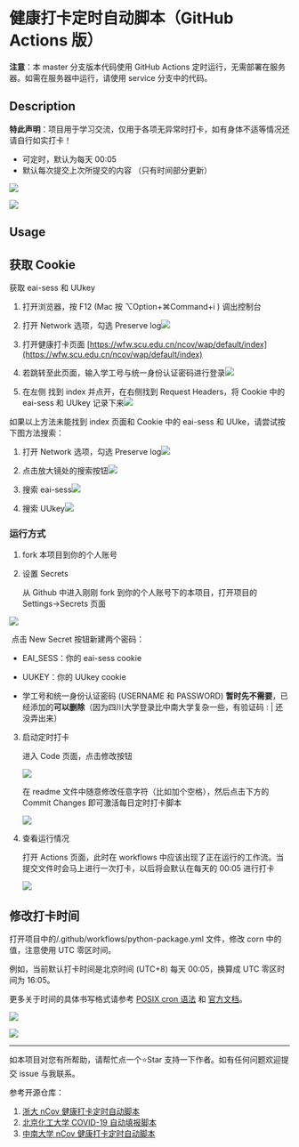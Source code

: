# 健康打卡定时自动脚本（GitHub Actions  版）

**注意**：本 master 分支版本代码使用 GitHub Actions 定时运行，无需部署在服务器。如需在服务器中运行，请使用 service 分支中的代码。

## Description

**特此声明**：项目用于学习交流，仅用于各项无异常时打卡，如有身体不适等情况还请自行如实打卡！

* 可定时，默认为每天 00:05
* 默认每次提交上次所提交的内容 （只有时间部分更新）

![](https://s2.loli.net/2022/08/13/LMmujI9Wthx6lcS.png)

![](https://s2.loli.net/2022/08/13/3CqFYj1Un28GgQw.png)

##  Usage

## 获取 Cookie

获取 eai-sess 和 UUkey

1. 打开浏览器，按 F12 (Mac 按 ⌥Option+⌘Command+i ) 调出控制台

2. 打开 Network 选项，勾选 Preserve log![](https://s2.loli.net/2022/08/13/NslBm98qkfuvpyM.png)

3. 打开健康打卡页面 [https://wfw.scu.edu.cn/ncov/wap/default/index](https://wfw.scu.edu.cn/ncov/wap/default/index)

4. 若跳转至此页面，输入学工号与统一身份认证密码进行登录![](https://s2.loli.net/2022/08/13/oGUukrQn4F1iJyP.jpg)

5. 在左侧 找到 index 并点开，在右侧找到 Request Headers，将 Cookie 中的 eai-sess 和 UUkey 记录下来![](https://s2.loli.net/2022/08/13/Ejw5tI6md9MnTeH.png)

如果以上方法未能找到 index 页面和 Cookie 中的 eai-sess 和 UUke，请尝试按下图方法搜索：

1. 打开 Network 选项，勾选 Preserve log![](https://s2.loli.net/2022/08/13/KWG1ux2m7DI5Hi8.png)

2. 点击放大镜处的搜索按钮![](https://s2.loli.net/2022/08/13/ZPXw5W8AjQn6Jh7.png)

3. 搜索 eai-sess![](https://s2.loli.net/2022/08/13/uMAm2G8Lx5gS7Js.jpg)

4. 搜索 UUkey![](https://s2.loli.net/2022/08/13/th56UXkpxwKZ2PD.jpg)

### 运行方式

1. fork 本项目到你的个人账号

2. 设置 Secrets

     从 Github 中进入刚刚 fork 到你的个人账号下的本项目，打开项目的 Settings->Secrets 页面


![](https://s2.loli.net/2022/08/13/xbuE7Flyn3st1k9.png)

​	点击 New Secret 按钮新建两个密码：

* EAI_SESS：你的 eai-sess cookie

* UUKEY：你的 UUkey cookie

* 学工号和统一身份认证密码 (USERNAME 和 PASSWORD) **暂时先不需要**，已经添加的**可以删除**（因为四川大学登录比中南大学复杂一些，有验证码 : | 还没弄出来）
3. 启动定时打卡

    进入 Code 页面，点击修改按钮

    ![](https://s2.loli.net/2022/08/13/jaO4nR5xJ1NtDWY.png)

    在 readme 文件中随意修改任意字符（比如加个空格），然后点击下方的 Commit Changes 即可激活每日定时打卡脚本

    ![](https://s2.loli.net/2022/08/13/z13PKxGfkaQroVd.png)

4. 查看运行情况

    打开 Actions 页面，此时在 workflows 中应该出现了正在运行的工作流。当提交文件时会马上进行一次打卡，以后将会默认在每天的 00:05 进行打卡

    ![](https://s2.loli.net/2022/08/13/7pHABnJcv8Cdhji.png)

## 修改打卡时间

打开项目中的/.github/workflows/python-package.yml 文件，修改 corn 中的值，注意使用 UTC 零区时间。

例如，当前默认打卡时间是北京时间 (UTC+8) 每天 00:05，换算成 UTC 零区时间为 16:05。

更多关于时间的具体书写格式请参考 [POSIX cron 语法](https://crontab.guru/) 和 [官方文档](https://docs.github.com/cn/actions/reference/events-that-trigger-workflows#)。

![](https://s2.loli.net/2022/08/13/8TqZ52M4haBjtbP.png)

![](https://s2.loli.net/2022/08/13/nChqYb4vEFesruK.png)

---

如本项目对您有所帮助，请帮忙点一个⭐Star 支持一下作者。如有任何问题欢迎提交 issue 与我联系。

参考开源仓库：

1. [浙大 nCov 健康打卡定时自动脚本](https://github.com/Tishacy/ZJU-nCov-Hitcarder)
2. [北京化工大学 COVID-19 自动填报脚本](https://github.com/W0n9/BUCT_nCoV_Report)
3. [中南大学 nCov 健康打卡定时自动脚本](https://github.com/lxy764139720/Auto_Attendance)

